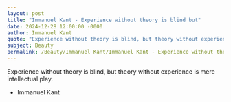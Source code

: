 ```yaml
---
layout: post
title: "Immanuel Kant - Experience without theory is blind but"
date: 2024-12-28 12:00:00 -0000
author: Immanuel Kant
quote: "Experience without theory is blind, but theory without experience is mere intellectual play."
subject: Beauty
permalink: /Beauty/Immanuel Kant/Immanuel Kant - Experience without theory is blind but
---
```


Experience without theory is blind, but theory without experience is mere intellectual play.

- Immanuel Kant
